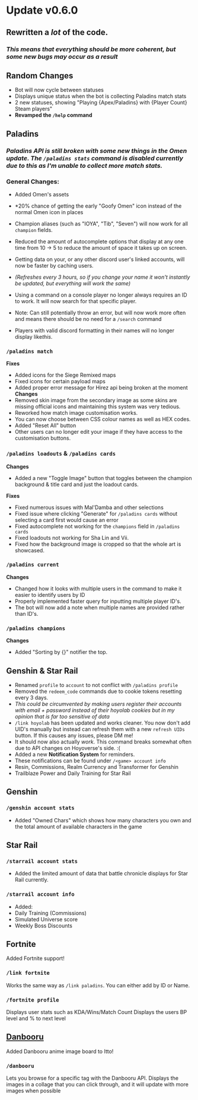 # Update v0.6.0

## Rewritten a *lot* of the code.
### *This means that everything should be more coherent, but some new bugs may occur as a result*
## Random Changes
- Bot will now cycle between statuses
 - Displays unique status when the bot is collecting Paladins match stats
 - 2 new statuses, showing "Playing {Apex/Paladins} with {Player Count} Steam players"
- **Revamped the `/help` command**
## Paladins
### *Paladins API is still broken with some new things in the Omen update. The `/paladins stats` command is disabled currently due to this as I'm unable to collect more match stats.*
### General Changes:
- Added Omen's assets
 - *20% chance of getting the early "Goofy Omen" icon instead of the normal Omen icon in places

- Champion aliases (such as "IOYA", "Tib", "Seven") will now work for all `champion` fields.
- Reduced the amount of autocomplete options that display at any one time from 10 -> 5 to reduce the amount of space it takes up on screen.

- Getting data on your, or any other discord user's linked accounts, will now be faster by caching users.
 - *(Refreshes every 3 hours, so if you change your name it won't instantly be updated, but everything will work the same)*
- Using a command on a console player no longer always requires an ID to work. It will now search for that specific player. 
 - Note: Can still potentially throw an error, but will now work more often and means there should be no need for a `/search` command
- Players with valid discord formatting in their names will no longer display like*this*.
### `/paladins match`
**Fixes**
- Added icons for the Siege Remixed maps
- Fixed icons for certain payload maps
- Added proper error message for Hirez api being broken at the moment
**Changes**
- Removed skin image from the secondary image as some skins are missing official icons and maintaining this system was very tedious.
- Reworked how match image customisation works.
 - You can now choose between CSS colour names as well as HEX codes.
 - Added "Reset All" button
 - Other users can no longer edit your image if they have access to the customisation buttons.
### `/paladins loadouts` & `/paladins cards`
**Changes**
- Added a new "Toggle Image" button that toggles between the champion background & title card and just the loadout cards.

**Fixes**
- Fixed numerous issues with Mal'Damba and other selections
- Fixed issue where clicking "Generate" for `/paladins cards` without selecting a card first would cause an error
- Fixed autocomplete not working for the `champions` field in `/paladins cards`
- Fixed loadouts not working for Sha Lin and Vii.
- Fixed how the background image is cropped so that the whole art is showcased.
### `/paladins current`
**Changes**
- Changed how it looks with multiple users in the command to make it easier to identify users by ID
- Properly implemented faster query for inputting multiple player ID's.
 - The bot will now add a note when multiple names are provided rather than ID's.

### `/paladins champions`
**Changes**
- Added "Sorting by {}" notifier the top.
## Genshin & Star Rail
- Renamed `profile` to `account` to not conflict with `/paladins profile`
- Removed the `redeem_code` commands due to cookie tokens resetting every 3 days.
 - *This could be circumvented by making users register their accounts with email + password instead of their hoyolab cookies but in my opinion that is far too sensitive of data*
- `/link hoyolab` has been updated and works cleaner. You now don't add UID's manually but instead can refresh them with a new `refresh UIDs` button. If this causes any issues, please DM me!
 - It should now also actually *work*. This command breaks somewhat often due to API changes on Hoyoverse's side. :(
- Added a new **Notification System** for reminders.
 - These notifications can be found under `/<game> account info`
 - Resin, Commissions, Realm Currency and Transformer for Genshin
 - Trailblaze Power and Daily Training for Star Rail
## Genshin
### `/genshin account stats`
- Added "Owned Chars" which shows how many characters you own and the total amount of available characters in the game
## Star Rail
### `/starrail account stats`
- Added the limited amount of data that battle chronicle displays for Star Rail currently.

### `/starrail account info`
- Added:
 - Daily Training (Commissions)
 - Simulated Universe score
 - Weekly Boss Discounts
## Fortnite
Added Fortnite support!
### `/link fortnite`
Works the same way as `/link paladins`. You can either add by ID or Name.

### `/fortnite profile`
Displays user stats such as KDA/Wins/Match Count
Displays the users BP level and % to next level

## [Danbooru](https://danbooru.donmai.us)
Added Danbooru anime image board to Itto!
### `/danbooru`
Lets you browse for a specific tag with the Danbooru API.
Displays the images in a collage that you can click through, and it will update with more images when possible
